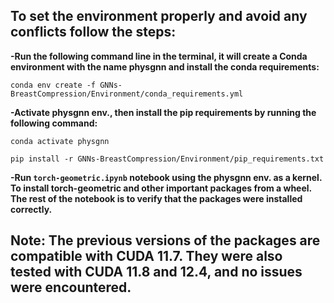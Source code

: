 ## To set the environment properly and avoid any conflicts follow the steps:
**-Run the following command line in the terminal, it will create a Conda environment with the name physgnn and install the conda requirements:**
   
  `conda env create -f GNNs-BreastCompression/Environment/conda_requirements.yml`
  
**-Activate physgnn env., then install the pip requirements by running the following command:**
   
  `conda activate physgnn`
  
  `pip install -r GNNs-BreastCompression/Environment/pip_requirements.txt`
  
**-Run `torch-geometric.ipynb` notebook using the physgnn env. as a kernel. To install torch-geometric and other important packages from a wheel. The rest of the notebook is to verify that the packages were installed correctly.**

## Note: The previous versions of the packages are compatible with CUDA 11.7. They were also tested with CUDA 11.8 and 12.4, and no issues were encountered.
